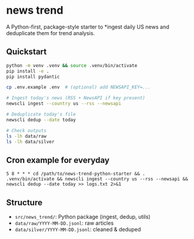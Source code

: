 # news trend 

A Python-first, package-style starter to *ingest daily US news and deduplicate them for trend analysis.

## Quickstart

```bash 
python -m venv .venv && source .venv/bin/activate
pip install -e .
pip install pydantic

cp .env.example .env  # (optional) add NEWSAPI_KEY=...

# Ingest today's news (RSS + NewsAPI if key present)
newscli ingest --country us --rss --newsapi

# Deduplicate today's file
newscli dedup --date today

# Check outputs
ls -lh data/raw
ls -lh data/silver
```

## Cron example for everyday
```
5 8 * * * cd /path/to/news-trend-python-starter && . .venv/bin/activate && newscli ingest --country us --rss --newsapi && newscli dedup --date today >> logs.txt 2>&1
```

## Structure
- `src/news_trend/`: Python package (ingest, dedup, utils)
- `data/raw/YYYY-MM-DD.jsonl`: raw articles
- `data/silver/YYYY-MM-DD.jsonl`: cleaned & deduped
